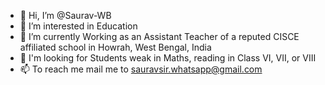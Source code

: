 - 👋 Hi, I’m @Saurav-WB
- 👀 I’m interested in Education
- 🌱 I’m currently Working as an Assistant Teacher of a reputed CISCE affiliated school in Howrah, West Bengal, India
- 💞️ I'm looking for Students weak in Maths, reading in Class VI, VII, or VIII
- 📫 To reach me mail me to sauravsir.whatsapp@gmail.com

<!---
Saurav-WB/Saurav-WB is a ✨ special ✨ repository because its `README.md` (this file) appears on your GitHub profile.
You can click the Preview link to take a look at your changes.
--->
